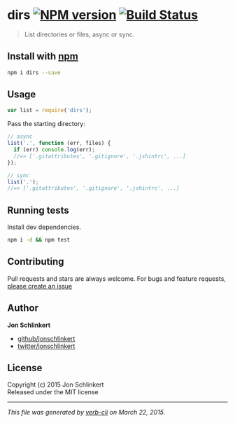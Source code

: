 # dirs [![NPM version](https://badge.fury.io/js/dirs.svg)](http://badge.fury.io/js/dirs)  [![Build Status](https://travis-ci.org/jonschlinkert/dirs.svg)](https://travis-ci.org/jonschlinkert/dirs) 

> List directories or files, async or sync.

## Install with [npm](npmjs.org)

```bash
npm i dirs --save
```

## Usage

```js
var list = require('dirs');
```

Pass the starting directory:

```js
// async
list('.', function (err, files) {
  if (err) console.log(err);
  //=> ['.gitattributes', '.gitignore', '.jshintrc', ...] 
});

// sync
list('.');
//=> ['.gitattributes', '.gitignore', '.jshintrc', ...] 
```

## Running tests
Install dev dependencies.

```bash
npm i -d && npm test
```

## Contributing
Pull requests and stars are always welcome. For bugs and feature requests, [please create an issue](https://github.com/jonschlinkert/dirs/issues)

## Author

**Jon Schlinkert**
 
+ [github/jonschlinkert](https://github.com/jonschlinkert)
+ [twitter/jonschlinkert](http://twitter.com/jonschlinkert) 

## License
Copyright (c) 2015 Jon Schlinkert  
Released under the MIT license

***

_This file was generated by [verb-cli](https://github.com/assemble/verb-cli) on March 22, 2015._